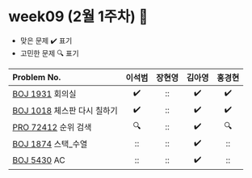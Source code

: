 
# week09 (2월 1주차) :pencil:

- 맞은 문제 :heavy_check_mark: 표기
- 고민한 문제 :mag: 표기


| Problem No.                                                                             |       이석범       | 장현영 |       김아영       |   홍경현       |
| :-------------------------------------------------------------------------------------- | :----------------: | :----:  | :----------------:| :----------------: |
| [BOJ 1931](https://www.acmicpc.net/problem/1931) 회의실                        | :heavy_check_mark: |   ::    | :heavy_check_mark: |:heavy_check_mark: |
| [BOJ 1018](https://www.acmicpc.net/problem/1018) 체스판 다시 칠하기            | :heavy_check_mark: |   ::   | :heavy_check_mark: |:heavy_check_mark: |
| [PRO 72412](https://school.programmers.co.kr/learn/courses/30/lessons/72412) 순위 검색                              | :mag: |   ::   | :heavy_check_mark: | :mag: |
| [BOJ 1874](https://www.acmicpc.net/problem/1874) 스택_수열                                   | :: |   ::  | :heavy_check_mark: |:: |
|  [BOJ 5430](https://www.acmicpc.net/problem/5430) AC |         ::       | :: |       :heavy_check_mark:        |:: |
